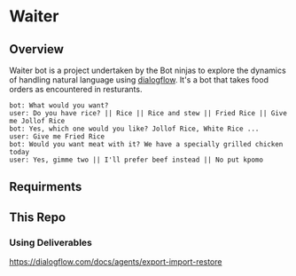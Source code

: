 # Waiter

## Overview 

Waiter bot is a project undertaken by the Bot ninjas to explore the dynamics of handling natural language using [dialogflow](https://dialogflow.com). It's a bot that takes food orders as encountered in resturants.
```
bot: What would you want?
user: Do you have rice? || Rice || Rice and stew || Fried Rice || Give me Jollof Rice
bot: Yes, which one would you like? Jollof Rice, White Rice ... 
user: Give me Fried Rice
bot: Would you want meat with it? We have a specially grilled chicken today
user: Yes, gimme two || I'll prefer beef instead || No put kpomo
```

## Requirments

## This Repo

### Using Deliverables
https://dialogflow.com/docs/agents/export-import-restore